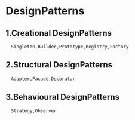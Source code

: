 # DesignPatterns

## 1.Creational DesignPatterns
      Singleton,Builder,Prototype,Registry,Factory
## 2.Structural DesignPatterns
      Adapter,Facade,Decorator
## 3.Behavioural DesignPatterns
      Strategy,Observer


